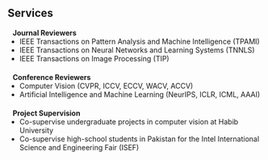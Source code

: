 ## Services

<h4 style="margin:0 10px 0;">Journal Reviewers</h4>

<ul style="margin:0 0 20px;">
  <li><autocolor>IEEE Transactions on Pattern Analysis and Machine Intelligence (TPAMI)</autocolor></li>
  <li><autocolor>IEEE Transactions on Neural Networks and Learning Systems (TNNLS)</autocolor></li>
  <li><autocolor>IEEE Transactions on Image Processing (TIP)</autocolor></li>
</ul>

<h4 style="margin:0 10px 0;">Conference Reviewers</h4>

<ul style="margin:0 0 20px;">
  <li><autocolor>Computer Vision (CVPR, ICCV, ECCV, WACV, ACCV)</autocolor></li>
  <li><autocolor>Artificial Intelligence and Machine Learning (NeurIPS, ICLR, ICML, AAAI)</autocolor></li>
</ul>

<h4 style="margin:0 10px 0;">Project Supervision</h4>

<ul style="margin:0 0 20px;">
  <li><autocolor>Co-supervise undergraduate projects in computer vision at Habib University</autocolor></li>
  <li><autocolor>Co-supervise high-school students in Pakistan for the Intel International Science and Engineering Fair (ISEF)</autocolor></li>
</ul>